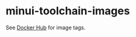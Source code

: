 # minui-toolchain-images

See [Docker Hub](https://hub.docker.com/r/savant/minui-toolchain/tags) for image tags.
